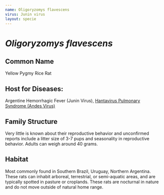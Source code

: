 ```yaml
---
name: Oligoryzomys flavescens
virus: Junin virus
layout: specie
---
```


# _Oligoryzomys flavescens_

## Common Name
Yellow Pygmy Rice Rat

## Host for Diseases:
Argentine Hemorrhagic Fever (Junin Virus), [Hantavirus Pulmonary Syndrome (Andes Virus)](https://pubmed.ncbi.nlm.nih.gov/32034891/)

## Family Structure
Very little is known about their reproductive behavior and unconfirmed reports include a litter size of 3-7 pups and seasonality in reproductive behavior. Adults can weigh around 40 grams.

## Habitat
Most commonly found in Southern Brazil, Uruguay, Northern Argentina. These rats can inhabit arboreal, terrestrial, or semi-aquatic areas, and are typically spotted in pasture or croplands. These rats are nocturnal in nature and do not move outside of natural home range. 
